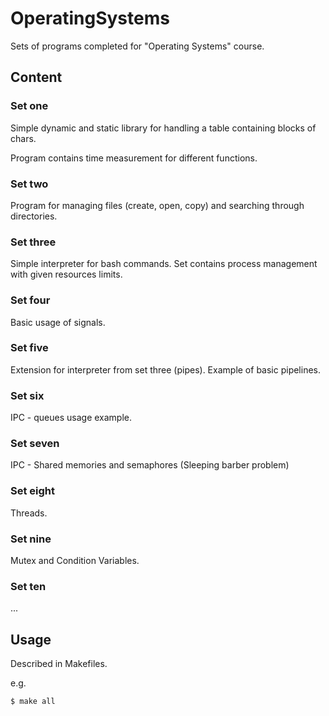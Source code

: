# OperatingSystems

Sets of programs completed for "Operating Systems" course.

## Content

### Set one

Simple dynamic and static library for handling
a table containing blocks of chars.

Program contains time measurement for different 
functions.  

### Set two

Program for managing files (create, open, copy)
and searching through directories. 

### Set three

Simple interpreter for bash commands. 
Set contains process management with given resources limits.

### Set four

Basic usage of signals. 

### Set five

Extension for interpreter from set three (pipes). Example of basic pipelines.

### Set six

IPC - queues usage example.

### Set seven

IPC - Shared memories and semaphores (Sleeping barber problem)

### Set eight

Threads. 

### Set nine

Mutex and Condition Variables.

### Set ten

...

## Usage

Described in Makefiles.

e.g.

```sh
$ make all
```